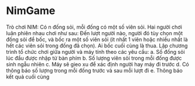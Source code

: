 # NimGame
Trò chơi NIM: Có n đống sỏi, mỗi đống có một số viên sỏi. Hai người chơi luân
phiên nhau chơi như sau: Đến lượt người nào, người đó tùy chọn một đống sỏi để bốc,
và bốc ra một số viên sỏi (ít nhất 1 viên hoặc nhiều nhất là hết các viên sỏi trong đống
đã chọn). Ai bốc cuối cùng là thua. Lập chương trình tổ chức chơi giữa người và máy
tính theo các yêu cầu:
a. Số đống sỏi lúc đầu được nhập từ bàn phím
b. Số lượng viên sỏi trong mỗi đống được sinh ngẫu nhiên
c. Máy sẽ gieo xu để xác định người hay máy đi trước
d. Có thông báo số lượng trong mỗi đống trước và sau mỗi lượt đi
e. Thông báo kết quả cuối cùng
